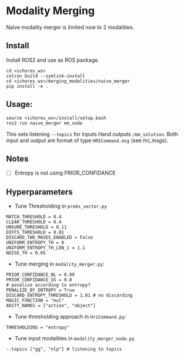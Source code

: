 # Modality Merging

Naive modality merger is limited now to 2 modalities. 

## Install

Install ROS2 and use as ROS package.
```Shell
cd <ichores_ws>
colcon build --symlink-install
cd <ichores_ws>/merging_modalities/naive_merger
pip install -e .
```

## Usage:

```
source <ichores_ws>/install/setup.bash
ros2 run naive_merger mm_node
```
This sets listening `--topics` for inputs Hand outputs `/mm_solution`. Both input and output are format of type `HRICommand.msg` (see *hri_msgs*).


## Notes

- [ ] Entropy is not using PRIOR_CONFIDANCE


## Hyperparameters

- Tune Thresholding in `probs_vector.py`
```
MATCH_THRESHOLD = 0.4
CLEAR_THRESHOLD = 0.4
UNSURE_THRESHOLD = 0.11
DIFFS_THRESHOLD = 0.01
DISCARD_TWO_MAXES_ENABLED = False
UNIFORM_ENTROPY_TH = 0
UNIFORM_ENTROPY_TH_LEN_1 = 1.1
NOISE_TH = 0.05
```
- Tune merging in `modality_merger.py`:
```
PRIOR_CONFIDANCE_NL = 0.99
PRIOR_CONFIDANCE_GS = 0.8
# penalize according to entropy?
PENALIZE_BY_ENTROPY = True
DISCARD_ENTROPY_THRESHOLD = 1.01 # no discarding
MAGIC_FUNCTION = "mul"
ARITY_NAMES = ["action", "object"]
```
- Tune thresholding approach in `HriCommand.py`:
```
THRESHOLDING = "entropy"
```
- Tune input modalities in `modality_merger_node.py`
```
--topics ["gg", "nlp"] # listening to topics
```
